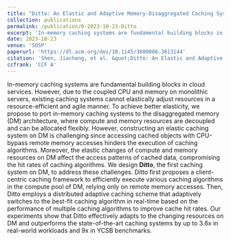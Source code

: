 ```yaml
---
title: "Ditto: An Elastic and Adaptive Memory-Disaggregated Caching System"
collection: publications
permalink: /publication/0-2023-10-23-Ditto
excerpt: 'In-memory caching systems are fundamental building blocks in cloud services. However, due to the coupled CPU and memory on monolithic servers, existing caching systems cannot elastically adjust resources in a resource-efficient and agile manner. To achieve better elasticity, we propose to port in-memory caching systems to the disaggregated memory (DM) architecture, where compute and memory resources are decoupled and can be allocated flexibly. However, constructing an elastic caching system on DM is challenging since accessing cached objects with CPU-bypass remote memory accesses hinders the execution of caching algorithms. Moreover, the elastic changes of compute and memory resources on DM affect the access patterns of cached data, compromising the hit rates of caching algorithms. We design <strong>Ditto</strong>, the first caching system on DM, to address these challenges. Ditto first proposes a client-centric caching framework to efficiently execute various caching algorithms in the compute pool of DM, relying only on remote memory accesses. Then, Ditto employs a distributed adaptive caching scheme that adaptively switches to the best-fit caching algorithm in real-time based on the performance of multiple caching algorithms to improve cache hit rates. Our experiments show that Ditto effectively adapts to the changing resources on DM and outperforms the state-of-the-art caching systems by up to 3.6x in real-world workloads and 9x in YCSB benchmarks.'
date: 2023-10-23
venue: 'SOSP'
paperurl: 'https://dl.acm.org/doi/10.1145/3600006.3613144'
citation: 'Shen, Jiacheng, et al. &quot;Ditto: An Elastic and Adaptive Memory-Disaggregated Caching System&quot; 29th ACM Symposium on Operating Systems Principles (SOSP). 2023.'
ccfrank: 'CCF A'
---
```

In-memory caching systems are fundamental building blocks in cloud services. However, due to the coupled CPU and memory on monolithic servers, existing caching systems cannot elastically adjust resources in a resource-efficient and agile manner. To achieve better elasticity, we propose to port in-memory caching systems to the disaggregated memory (DM) architecture, where compute and memory resources are decoupled and can be allocated flexibly. However, constructing an elastic caching system on DM is challenging since accessing cached objects with CPU-bypass remote memory accesses hinders the execution of caching algorithms. Moreover, the elastic changes of compute and memory resources on DM affect the access patterns of cached data, compromising the hit rates of caching algorithms. We design <strong>Ditto</strong>, the first caching system on DM, to address these challenges. Ditto first proposes a client-centric caching framework to efficiently execute various caching algorithms in the compute pool of DM, relying only on remote memory accesses. Then, Ditto employs a distributed adaptive caching scheme that adaptively switches to the best-fit caching algorithm in real-time based on the performance of multiple caching algorithms to improve cache hit rates. Our experiments show that Ditto effectively adapts to the changing resources on DM and outperforms the state-of-the-art caching systems by up to 3.6x in real-world workloads and 9x in YCSB benchmarks.
